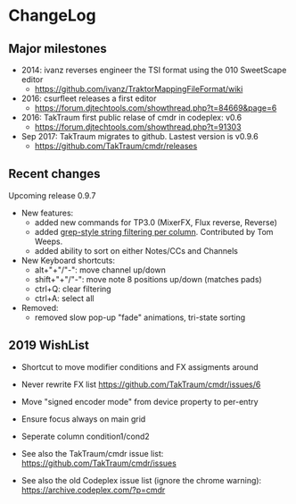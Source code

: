 # ChangeLog

## Major milestones

* 2014: ivanz reverses engineer the TSI format using the 010 SweetScape editor
  * https://github.com/ivanz/TraktorMappingFileFormat/wiki
* 2016: csurfleet releases a first editor
  * https://forum.djtechtools.com/showthread.php?t=84669&page=6
* 2016: TakTraum first public relase of cmdr in codeplex: v0.6 
  * https://forum.djtechtools.com/showthread.php?t=91303
* Sep 2017: TakTraum  migrates to github. Lastest version is v0.9.6 
  * https://github.com/TakTraum/cmdr/releases

## Recent changes

Upcoming release 0.9.7
* New features:
  * added new commands for TP3.0 (MixerFX, Flux reverse, Reverse)  
  * added [grep-style string filtering per column](https://github.com/TakTraum/cmdr/pull/9). Contributed by Tom Weeps.
  * added ability to sort on either Notes/CCs and Channels
* New Keyboard shortcuts: 
  * alt+"+"/"-": move channel up/down
  * shift+"+"/"-": move note 8 positions up/down (matches pads)
  * ctrl+Q: clear filtering
  * ctrl+A: select all
* Removed:
  * removed slow pop-up "fade" animations, tri-state sorting

## 2019 WishList

* Shortcut to move modifier conditions and FX assigments around
* Never rewrite FX list     https://github.com/TakTraum/cmdr/issues/6
* Move "signed encoder mode" from device property to per-entry
* Ensure focus always on main grid
* Seperate column condition1/cond2 
    
* See also the TakTraum/cmdr issue list: https://github.com/TakTraum/cmdr/issues
* See also the old Codeplex issue list (ignore the chrome warning):  https://archive.codeplex.com/?p=cmdr  


